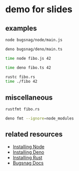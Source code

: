 # demo for slides

## examples

```bash
node bugsnag/node/main.js
```

```bash
deno bugsnag/deno/main.ts
```

```bash
time node fibo.js 42
```

```bash
time deno fibo.ts 42
```

```bash
rustc fibo.rs
time ./fibo 42
```

## miscellaneous

```bash
rustfmt fibo.rs
```

```bash
deno fmt --ignore=node_modules
```

## related resources

- [Installing Node](https://nodejs.org/en/download)
- [Installing Deno](https://docs.deno.com/runtime/getting_started/installation/)
- [Installing Rust](https://www.rust-lang.org/tools/install)
- [Bugsnag Docs](https://docs.bugsnag.com/platforms/javascript/)

